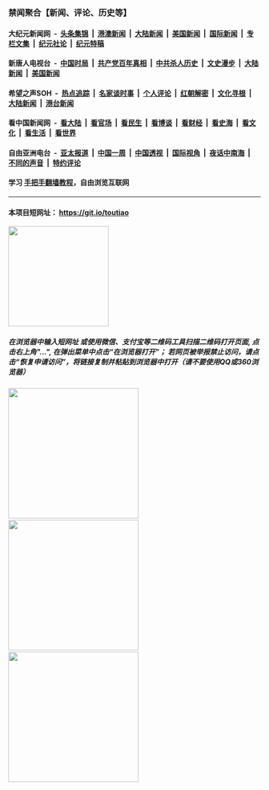 ### 禁闻聚合【新闻、评论、历史等】

#### 大纪元新闻网 &nbsp;-&nbsp; [头条集锦](indexes/E头条集锦.md?t=02050544) &nbsp;|&nbsp; [港澳新闻](indexes/E港澳新闻.md?t=02050544)  &nbsp;|&nbsp; [大陆新闻](indexes/E大陆新闻.md?t=02050544) &nbsp;|&nbsp; [美国新闻](indexes/E美国新闻.md?t=02050544) &nbsp;|&nbsp; [国际新闻](indexes/E国际新闻.md?t=02050544) &nbsp;|&nbsp; [专栏文集](indexes/E专栏文集.md?t=02050544) &nbsp;|&nbsp; [纪元社论](indexes/E纪元社论.md?t=02050544) &nbsp;|&nbsp; [纪元特稿](indexes/E纪元特稿.md?t=02050544) 

#### 新唐人电视台 &nbsp;-&nbsp; [中国时局](indexes/N中国时局.md?t=02050544) &nbsp;|&nbsp; [共产党百年真相](indexes/N共产党百年真相.md?t=02050544) &nbsp;|&nbsp; [中共杀人历史](indexes/N中共杀人历史.md?t=02050544) &nbsp;|&nbsp; [文史漫步](indexes/N文史漫步.md?t=02050544) &nbsp;|&nbsp; [大陆新闻](indexes/N大陆新闻.md?t=02050544) &nbsp;|&nbsp; [美国新闻](indexes/N美国新闻.md?t=02050544)

#### 希望之声SOH &nbsp;-&nbsp; [热点追踪](indexes/H热点追踪.md?t=02050544) &nbsp;|&nbsp; [名家谈时事](indexes/H名家谈时事.md?t=02050544) &nbsp;|&nbsp; [个人评论](indexes/H个人评论.md?t=02050544)  &nbsp;|&nbsp; [红朝解密](indexes/H红朝解密.md?t=02050544) &nbsp;|&nbsp; [文化寻根](indexes/H文化寻根.md?t=02050544) &nbsp;|&nbsp; [大陆新闻](indexes/H大陆新闻.md?t=02050544) &nbsp;|&nbsp; [港台新闻](indexes/H港台新闻.md?t=02050544)

#### 看中国新闻网 &nbsp;-&nbsp; [看大陆](indexes/S看大陆.md?t=02050544) &nbsp;|&nbsp; [看官场](indexes/S看官场.md?t=02050544) &nbsp;|&nbsp; [看民生](indexes/S看民生.md?t=02050544)  &nbsp;|&nbsp; [看博谈](indexes/S看博谈.md?t=02050544) &nbsp;|&nbsp; [看财经](indexes/S看财经.md?t=02050544) &nbsp;|&nbsp; [看史海](indexes/S看史海.md?t=02050544) &nbsp;|&nbsp; [看文化](indexes/S看文化.md?t=02050544) &nbsp;|&nbsp; [看生活](indexes/S看生活.md?t=02050544) &nbsp;|&nbsp; [看世界](indexes/S看世界.md?t=02050544)

#### 自由亚洲电台 &nbsp;-&nbsp; [亚太报道](indexes/R亚太报道.md?t=02050544) &nbsp;|&nbsp; [中国一周](indexes/R中国一周.md?t=02050544) &nbsp;|&nbsp; [中国透视](indexes/R中国透视.md?t=02050544)  &nbsp;|&nbsp; [国际视角](indexes/R国际视角.md?t=02050544) &nbsp;|&nbsp; [夜话中南海](indexes/R夜话中南海.md?t=02050544) &nbsp;|&nbsp; [不同的声音](indexes/R不同的声音.md?t=02050544) &nbsp;|&nbsp; [特约评论](indexes/R特约评论.md?t=02050544)

#### 学习 [手把手翻墙教程](https://github.com/gfw-breaker/guides/wiki)，自由浏览互联网

----

#### 本项目短网址： https://git.io/toutiao
<img src="https://raw.githubusercontent.com/gfw-breaker/banned-news/master/scripts/img/qr.png" width="200px"/>  

##### 在浏览器中输入短网址 或使用微信、支付宝等二维码工具扫描二维码打开页面, 点击右上角"...", 在弹出菜单中点击“在浏览器打开”； 若网页被举报禁止访问，请点击“恢复申请访问”，将链接复制并粘贴到浏览器中打开（请不要使用QQ或360浏览器）

<img src="https://raw.githubusercontent.com/gfw-breaker/banned-news/master/scripts/img/1.png" width="260px"/> &nbsp; <img src="https://raw.githubusercontent.com/gfw-breaker/banned-news/master/scripts/img/2.png" width="260px"/> &nbsp; <img src="https://raw.githubusercontent.com/gfw-breaker/banned-news/master/scripts/img/3.png" width="260px"/>
